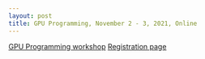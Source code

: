 ```yaml
---
layout: post
title: GPU Programming, November 2 - 3, 2021, Online
---
```

[GPU Programming workshop](https://esciencecenter-digital-skills.github.io/2021-11-02-ds-gpu/)
[Registration page](https://www.eventbrite.co.uk/e/gpu-programming-tickets-187584148237)

